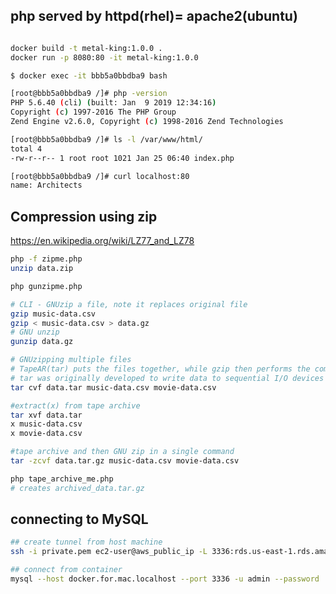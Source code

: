 php served by httpd(rhel)= apache2(ubuntu)
-----------------------------------------

```bash

docker build -t metal-king:1.0.0 .
docker run -p 8080:80 -it metal-king:1.0.0
```

```bash
$ docker exec -it bbb5a0bbdba9 bash

[root@bbb5a0bbdba9 /]# php -version
PHP 5.6.40 (cli) (built: Jan  9 2019 12:34:16) 
Copyright (c) 1997-2016 The PHP Group
Zend Engine v2.6.0, Copyright (c) 1998-2016 Zend Technologies

[root@bbb5a0bbdba9 /]# ls -l /var/www/html/
total 4
-rw-r--r-- 1 root root 1021 Jan 25 06:40 index.php

[root@bbb5a0bbdba9 /]# curl localhost:80
name: Architects
```

Compression using zip
---

https://en.wikipedia.org/wiki/LZ77_and_LZ78

```bash
php -f zipme.php
unzip data.zip

php gunzipme.php

# CLI - GNUzip a file, note it replaces original file
gzip music-data.csv
gzip < music-data.csv > data.gz
# GNU unzip
gunzip data.gz 

# GNUzipping multiple files
# TapeAR(tar) puts the files together, while gzip then performs the compression.
# tar was originally developed to write data to sequential I/O devices with no file system of their own
tar cvf data.tar music-data.csv movie-data.csv

#extract(x) from tape archive
tar xvf data.tar 
x music-data.csv
x movie-data.csv

#tape archive and then GNU zip in a single command
tar -zcvf data.tar.gz music-data.csv movie-data.csv
```


```bash
php tape_archive_me.php
# creates archived_data.tar.gz

```

connecting to MySQL
--------------------

```bash
## create tunnel from host machine
ssh -i private.pem ec2-user@aws_public_ip -L 3336:rds.us-east-1.rds.amazonaws.com:3306 -N

## connect from container
mysql --host docker.for.mac.localhost --port 3336 -u admin --password
```
